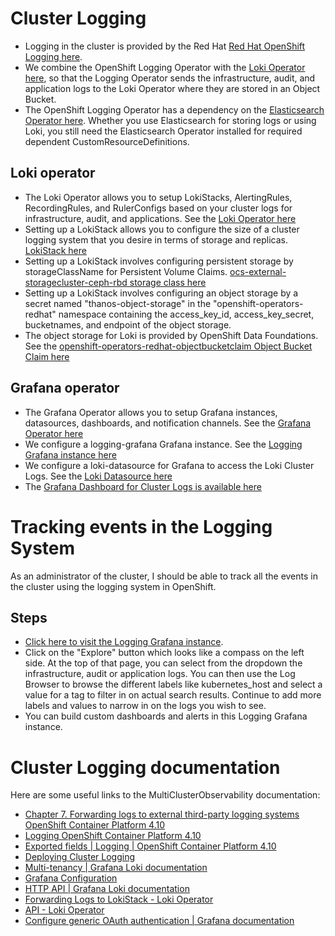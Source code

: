 # Cluster Logging

- Logging in the cluster is provided by the Red Hat [Red Hat OpenShift Logging here](https://console-openshift-console.apps.nerc-ocp-infra.rc.fas.harvard.edu/k8s/ns/openshift-logging/operators.coreos.com~v1alpha1~ClusterServiceVersion/cluster-logging.5.5.0).
- We combine the OpenShift Logging Operator with the [Loki Operator here](https://console-openshift-console.apps.nerc-ocp-infra.rc.fas.harvard.edu/k8s/ns/openshift-operators-redhat/operators.coreos.com~v1alpha1~Subscription/loki-operator), so that the Logging Operator sends the infrastructure, audit, and application logs to the Loki Operator where they are stored in an Object Bucket.
- The OpenShift Logging Operator has a dependency on the [Elasticsearch Operator here](https://console-openshift-console.apps.nerc-ocp-infra.rc.fas.harvard.edu/k8s/ns/openshift-operators-redhat/operators.coreos.com~v1alpha1~Subscription/elasticsearch-operator). Whether you use Elasticsearch for storing logs or using Loki, you still need the Elasticsearch Operator installed for required dependent CustomResourceDefinitions.

## Loki operator

- The Loki Operator allows you to setup LokiStacks, AlertingRules, RecordingRules, and RulerConfigs based on your cluster logs for infrastructure, audit, and applications. See the [ Loki Operator here ](https://console-openshift-console.apps.nerc-ocp-infra.rc.fas.harvard.edu/k8s/ns/openshift-operators-redhat/operators.coreos.com~v1alpha1~ClusterServiceVersion/loki-operator.5.4.6)
- Setting up a LokiStack allows you to configure the size of a cluster logging system that you desire in terms of storage and replicas. [ LokiStack here ](https://console-openshift-console.apps.nerc-ocp-infra.rc.fas.harvard.edu/k8s/ns/openshift-operators-redhat/loki.grafana.com~v1beta1~LokiStack/lokistack)
- Setting up a LokiStack involves configuring persistent storage by storageClassName for Persistent Volume Claims. [ ocs-external-storagecluster-ceph-rbd storage class here ](https://console-openshift-console.apps.nerc-ocp-infra.rc.fas.harvard.edu/k8s/cluster/storageclasses/ocs-external-storagecluster-ceph-rbd)
- Setting up a LokiStack involves configuring an object storage by a secret named "thanos-object-storage" in the "openshift-operators-redhat" namespace containing the access_key_id, access_key_secret, bucketnames, and endpoint of the object storage.
- The object storage for Loki is provided by OpenShift Data Foundations. See the [ openshift-operators-redhat-objectbucketclaim Object Bucket Claim here ](https://console-openshift-console.apps.nerc-ocp-infra.rc.fas.harvard.edu/k8s/ns/openshift-operators-redhat/objectbucket.io~v1alpha1~ObjectBucketClaim/openshift-operators-redhat-objectbucketclaim)

## Grafana operator

- The Grafana Operator allows you to setup Grafana instances, datasources, dashboards, and notification channels. See the [ Grafana Operator here ](https://console-openshift-console.apps.nerc-ocp-infra.rc.fas.harvard.edu/k8s/ns/grafana/operators.coreos.com~v1alpha1~ClusterServiceVersion/grafana-operator.v4.6.0)
- We configure a logging-grafana Grafana instance. See the [ Logging Grafana instance here ](https://console-openshift-console.apps.nerc-ocp-infra.rc.fas.harvard.edu/k8s/ns/grafana/clusterserviceversions/grafana-operator.v4.6.0/integreatly.org~v1alpha1~Grafana/logging-grafana)
- We configure a loki-datasource for Grafana to access the Loki Cluster Logs. See the [ Loki Datasource here ](https://console-openshift-console.apps.nerc-ocp-infra.rc.fas.harvard.edu/k8s/ns/grafana/clusterserviceversions/grafana-operator.v4.6.0/integreatly.org~v1alpha1~GrafanaDataSource/loki-datasource)
- The [ Grafana Dashboard for Cluster Logs is available here ](https://logging-grafana.apps.nerc-ocp-infra.rc.fas.harvard.edu)


# Tracking events in the Logging System

As an administrator of the cluster, I should be able to track all the events in the cluster using the logging system in OpenShift.

## Steps

- [Click here to visit the Logging Grafana instance](https://logging-grafana.apps.nerc-ocp-infra.rc.fas.harvard.edu).
- Click on the "Explore" button which looks like a compass on the left side. At the top of that page, you can select from the dropdown the infrastructure, audit or application logs. You can then use the Log Browser to browse the different labels like kubernetes_host and select a value for a tag to filter in on actual search results. Continue to add more labels and values to narrow in on the logs you wish to see.
- You can build custom dashboards and alerts in this Logging Grafana instance.

# Cluster Logging documentation

Here are some useful links to the MultiClusterObservability documentation:

- [Chapter 7. Forwarding logs to external third-party logging systems OpenShift Container Platform 4.10](https://access.redhat.com/documentation/en-us/openshift_container_platform/4.10/html/logging/cluster-logging-external#cluster-logging-collector-log-forward-loki_cluster-logging-external)
- [Logging OpenShift Container Platform 4.10](https://access.redhat.com/documentation/en-us/openshift_container_platform/4.10/html-single/logging/index#cluster-logging-exported-fields-kubernetes_cluster-logging-exported-fields)
- [Exported fields | Logging | OpenShift Container Platform 4.10](https://docs.openshift.com/container-platform/4.10/logging/cluster-logging-exported-fields.html#cluster-logging-exported-fields-kubernetes_cluster-logging-exported-fields)
- [Deploying Cluster Logging](https://docs.openshift.com/container-platform/4.10/logging/cluster-logging-deploying.html)
- [Multi-tenancy | Grafana Loki documentation](https://grafana.com/docs/loki/latest/operations/multi-tenancy/)
- [Grafana Configuration](https://grafana.com/docs/loki/latest/configuration/)
- [HTTP API | Grafana Loki documentation](https://grafana.com/docs/loki/latest/api/#push-log-entries-to-loki)
- [Forwarding Logs to LokiStack - Loki Operator](https://loki-operator.dev/docs/forwarding_logs_to_gateway.md/)
- [API - Loki Operator](https://loki-operator.dev/docs/api.md/#opaspec)
- [Configure generic OAuth authentication | Grafana documentation](https://grafana.com/docs/grafana/latest/setup-grafana/configure-security/configure-authentication/generic-oauth/)
